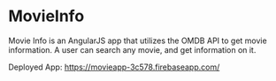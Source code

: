 # MovieInfo

Movie Info is an AngularJS app that utilizes the OMDB API to get movie information. A user can search any movie, and get information on it. 

Deployed App: https://movieapp-3c578.firebaseapp.com/
